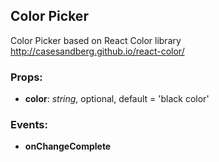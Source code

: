 ## **Color Picker**

Color Picker based on React Color library http://casesandberg.github.io/react-color/

### Props:

- **color**: _string_, optional, default = 'black color'

### Events:

- **onChangeComplete**
